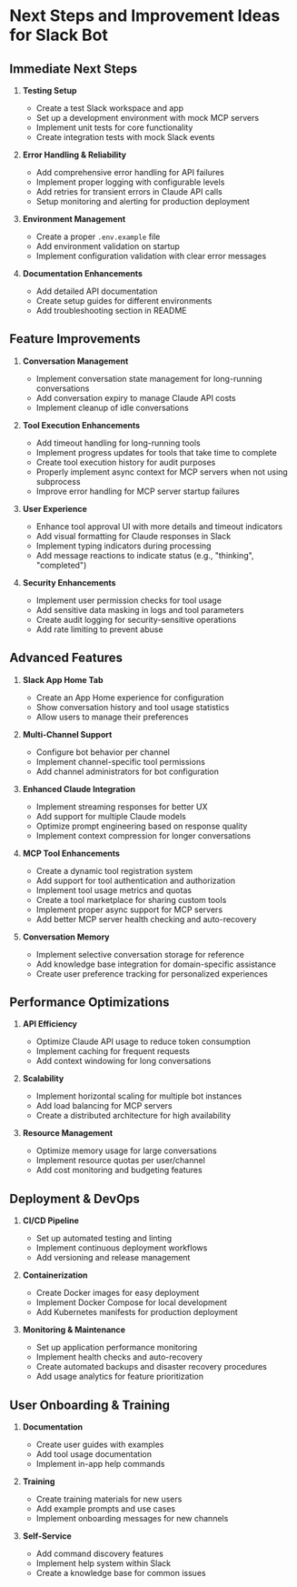# Next Steps and Improvement Ideas for Slack Bot

## Immediate Next Steps

1. **Testing Setup**
   - Create a test Slack workspace and app
   - Set up a development environment with mock MCP servers
   - Implement unit tests for core functionality
   - Create integration tests with mock Slack events

2. **Error Handling & Reliability**
   - Add comprehensive error handling for API failures
   - Implement proper logging with configurable levels
   - Add retries for transient errors in Claude API calls
   - Setup monitoring and alerting for production deployment

3. **Environment Management**
   - Create a proper `.env.example` file
   - Add environment validation on startup
   - Implement configuration validation with clear error messages

4. **Documentation Enhancements**
   - Add detailed API documentation
   - Create setup guides for different environments
   - Add troubleshooting section in README

## Feature Improvements

1. **Conversation Management**
   - Implement conversation state management for long-running conversations
   - Add conversation expiry to manage Claude API costs
   - Implement cleanup of idle conversations

2. **Tool Execution Enhancements**
   - Add timeout handling for long-running tools
   - Implement progress updates for tools that take time to complete
   - Create tool execution history for audit purposes
   - Properly implement async context for MCP servers when not using subprocess
   - Improve error handling for MCP server startup failures

3. **User Experience**
   - Enhance tool approval UI with more details and timeout indicators
   - Add visual formatting for Claude responses in Slack
   - Implement typing indicators during processing
   - Add message reactions to indicate status (e.g., "thinking", "completed")

4. **Security Enhancements**
   - Implement user permission checks for tool usage
   - Add sensitive data masking in logs and tool parameters
   - Create audit logging for security-sensitive operations
   - Add rate limiting to prevent abuse

## Advanced Features

1. **Slack App Home Tab**
   - Create an App Home experience for configuration
   - Show conversation history and tool usage statistics
   - Allow users to manage their preferences

2. **Multi-Channel Support**
   - Configure bot behavior per channel
   - Implement channel-specific tool permissions
   - Add channel administrators for bot configuration

3. **Enhanced Claude Integration**
   - Implement streaming responses for better UX
   - Add support for multiple Claude models
   - Optimize prompt engineering based on response quality
   - Implement context compression for longer conversations

4. **MCP Tool Enhancements**
   - Create a dynamic tool registration system
   - Add support for tool authentication and authorization
   - Implement tool usage metrics and quotas
   - Create a tool marketplace for sharing custom tools
   - Implement proper async support for MCP servers
   - Add better MCP server health checking and auto-recovery

5. **Conversation Memory**
   - Implement selective conversation storage for reference
   - Add knowledge base integration for domain-specific assistance
   - Create user preference tracking for personalized experiences

## Performance Optimizations

1. **API Efficiency**
   - Optimize Claude API usage to reduce token consumption
   - Implement caching for frequent requests
   - Add context windowing for long conversations

2. **Scalability**
   - Implement horizontal scaling for multiple bot instances
   - Add load balancing for MCP servers
   - Create a distributed architecture for high availability

3. **Resource Management**
   - Optimize memory usage for large conversations
   - Implement resource quotas per user/channel
   - Add cost monitoring and budgeting features

## Deployment & DevOps

1. **CI/CD Pipeline**
   - Set up automated testing and linting
   - Implement continuous deployment workflows
   - Add versioning and release management

2. **Containerization**
   - Create Docker images for easy deployment
   - Implement Docker Compose for local development
   - Add Kubernetes manifests for production deployment

3. **Monitoring & Maintenance**
   - Set up application performance monitoring
   - Implement health checks and auto-recovery
   - Create automated backups and disaster recovery procedures
   - Add usage analytics for feature prioritization

## User Onboarding & Training

1. **Documentation**
   - Create user guides with examples
   - Add tool usage documentation
   - Implement in-app help commands

2. **Training**
   - Create training materials for new users
   - Add example prompts and use cases
   - Implement onboarding messages for new channels

3. **Self-Service**
   - Add command discovery features
   - Implement help system within Slack
   - Create a knowledge base for common issues
